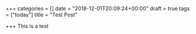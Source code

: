 +++
categories = []
date = "2018-12-01T20:09:24+00:00"
draft = true
tags = ["today"]
title = "Test Post"

+++
This is a test